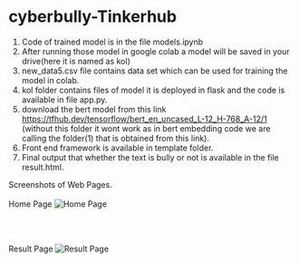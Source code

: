 # cyberbully-Tinkerhub
1. Code of trained model is in the file models.ipynb
2. After running those model in google colab a model will be saved in your drive(here it is named as kol)
3. new_data5.csv file contains data set which can be used for training the model in colab.
3. kol folder contains files of model it is deployed in flask and the code is available in file app.py.
4. download the bert model from this link https://tfhub.dev/tensorflow/bert_en_uncased_L-12_H-768_A-12/1 (without this folder it wont work as in bert embedding code we are calling the folder(1) that is obtained from this link).
5. Front end framework is available in template folder.
6. Final output that whether the text is bully or not is available in the file result.html.


Screenshots of Web Pages.
<br/>
<br/>
Home Page
![Home Page](https://github.com/Eternal-Soul-786/cyberbully-Tinkerhub/blob/master/Screenshots/Screenshot%20(69).png)

<br/>
<br/>

Result Page
![Result Page](https://github.com/Eternal-Soul-786/cyberbully-Tinkerhub/blob/master/Screenshots/Screenshot%20(70).png)
